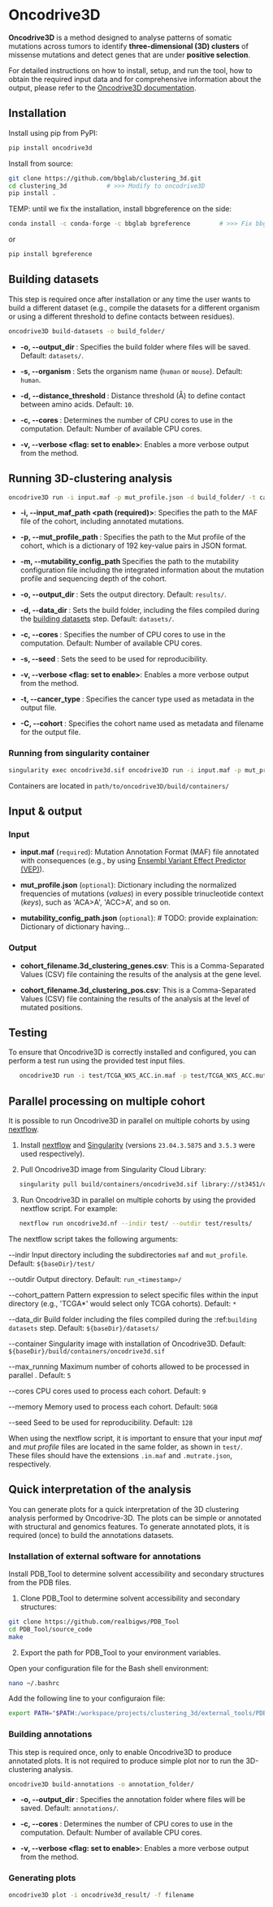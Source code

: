 # Oncodrive3D 

__Oncodrive3D__ is a method designed to analyse patterns of somatic mutations 
across tumors to identify __three-dimensional (3D) clusters__ of missense mutations 
and detect genes that are under __positive selection__.

For detailed instructions on how to install, setup, and run the tool, how to obtain the required input data and for comprehensive information about the output, please refer to the [Oncodrive3D documentation](https://readthedocs-toy.readthedocs.io/en/latest/).


## Installation

Install using pip from PyPI:

```bash
pip install oncodrive3d
```

Install from source:

```bash
git clone https://github.com/bbglab/clustering_3d.git
cd clustering_3d           # >>> Modify to oncodrive3D
pip install .
```

TEMP: until we fix the installation, install bbgreference on the side:  

```bash
conda install -c conda-forge -c bbglab bgreference        # >>> Fix bbgreference in requirements.txt
```

or 

```bash
pip install bgreference
```

## Building datasets

This step is required once after installation or any time the user wants to 
build a different dataset (e.g., compile the datasets for a different organism 
or using a different threshold to define contacts between residues). 

```bash
oncodrive3D build-datasets -o build_folder/
```

- **-o, --output_dir <path>**: Specifies the build folder where files will be saved. Default: `datasets/`.

- **-s, --organism <str>**: Sets the organism name (`human` or `mouse`). Default: `human`.

- **-d, --distance_threshold <int>**: Distance threshold (Å) to define contact between amino acids. Default: `10`.

- **-c, --cores <int>**: Determines the number of CPU cores to use in the computation. Default: Number of available CPU cores.

- **-v, --verbose <flag: set to enable>**: Enables a more verbose output from the method.


## Running 3D-clustering analysis

```bash
oncodrive3D run -i input.maf -p mut_profile.json -d build_folder/ -t cancer_type -C cohort_name
```

- **-i, --input_maf_path <path (required)>**: Specifies the path to the MAF file of the cohort, including annotated mutations.

- **-p, --mut_profile_path <path>**: Specifies the path to the Mut profile of the cohort, which is a dictionary of 192 key-value pairs in JSON format.

- **-m, --mutability_config_path <path>** Specifies the path to the mutability configuration file including the integrated information about the mutation profile and sequencing depth of the cohort.

- **-o, --output_dir <path>**: Sets the output directory. Default: `results/`.

- **-d, --data_dir <path>**: Sets the build folder, including the files compiled during the [building datasets](#building-datasets) step. Default: `datasets/`.

- **-c, --cores <int>**: Specifies the number of CPU cores to use in the computation. Default: Number of available CPU cores.

- **-s, --seed <int>**: Sets the seed to be used for reproducibility.

- **-v, --verbose <flag: set to enable>**: Enables a more verbose output from the method.

- **-t, --cancer_type <str>**: Specifies the cancer type used as metadata in the output file.

- **-C, --cohort <str>**: Specifies the cohort name used as metadata and filename for the output file.

### Running from singularity container

```bash
singularity exec oncodrive3d.sif oncodrive3D run -i input.maf -p mut_profile.json -d build_folder/ -t cancer_type -C cohort_name
```

Containers are located in `path/to/oncodrive3D/build/containers/` 

## Input & output

### Input

- **input.maf** (`required`): Mutation Annotation Format (MAF) file annotated with consequences (e.g., by using [Ensembl Variant Effect Predictor (VEP)](https://www.ensembl.org/info/docs/tools/vep/index.html)).

- **mut_profile.json** (`optional`): Dictionary including the normalized frequencies of mutations (*values*) in every possible trinucleotide context (*keys*), such as 'ACA>A', 'ACC>A', and so on.

- **mutability_config_path.json** (`optional`): # TODO: provide explaination: Dictionary of dictionary having...

### Output

- **cohort_filename.3d_clustering_genes.csv**: This is a Comma-Separated Values (CSV) file containing the results of the analysis at the gene level.
  
- **cohort_filename.3d_clustering_pos.csv**: This is a Comma-Separated Values (CSV) file containing the results of the analysis at the level of mutated positions.


## Testing

To ensure that Oncodrive3D is correctly installed and configured, you can 
perform a test run using the provided test input files. 

```bash
   oncodrive3D run -i test/TCGA_WXS_ACC.in.maf -p test/TCGA_WXS_ACC.mutrate.json -o test/results/
```

## Parallel processing on multiple cohort

It is possible to run Oncodrive3D in parallel on multiple cohorts by using [nextflow](https://www.nextflow.io/).

1. Install [nextflow](https://www.nextflow.io/docs/latest/getstarted.html) and [Singularity](https://www.nextflow.io/docs/latest/getstarted.html) (versions `23.04.3.5875` and `3.5.3` were used respectively).

2. Pull Oncodrive3D image from Singularity Cloud Library:

```bash
   singularity pull build/containers/oncodrive3d.sif library://st3451/oncodrive3d/oncodrive3d:0.0.0
```

3. Run Oncodrive3D in parallel on multiple cohorts by using the provided nextflow script. For example:

```bash
   nextflow run oncodrive3d.nf --indir test/ --outdir test/results/
```

The nextflow script takes the following arguments:

--indir <path>   Input directory including the subdirectories ``maf`` and ``mut_profile``. Default: ``${baseDir}/test/``

--outdir <path>   Output directory. Default: ``run_<timestamp>/``

--cohort_pattern <str>   Pattern expression to select specific files within the input directory (e.g., 'TCGA*' would select only TCGA cohorts). Default: ``*``

--data_dir <path>   Build folder including the files compiled during the :ref:`building datasets` step. Default: ``${baseDir}/datasets/``

--container <path>   Singularity image with installation of Oncodrive3D. Default: ``${baseDir}/build/containers/oncodrive3d.sif``

--max_running <int>   Maximum number of cohorts allowed to be processed in parallel . Default: ``5``

--cores <int>   CPU cores used to process each cohort. Default: ``9``

--memory <str>   Memory used to process each cohort. Default: ``50GB``

--seed <int>   Seed to be used for reproducibility. Default: ``128``

When using the nextflow script, it is important to ensure that your input 
*maf* and *mut profile* files are located in the same folder, as shown in 
``test/``. These files should have the extensions ``.in.maf`` 
and ``.mutrate.json``, respectively.


## Quick interpretation of the analysis

You can generate plots for a quick interpretation of the 3D clustering analysis 
performed by Oncodrive-3D. The plots can be simple or annotated with structural 
and genomics features. To generate annotated plots, it is required (once) to 
build the annotations datasets.

### Installation of external software for annotations

Install PDB_Tool to determine solvent accessibility and secondary structures 
from the PDB files.

1. Clone PDB_Tool to determine solvent accessibility and secondary structures:

```bash
git clone https://github.com/realbigws/PDB_Tool
cd PDB_Tool/source_code
make
```

2. Export the path for PDB_Tool to your environment variables.

Open your configuration file for the Bash shell environment:

```bash
nano ~/.bashrc
```

Add the following line to your configuraion file:

```bash
export PATH="$PATH:/workspace/projects/clustering_3d/external_tools/PDB_Tool"
```

### Building annotations

This step is required once, only to enable Oncodrive3D to produce annotated plots.
It is not required to produce simple plot nor to run the 3D-clustering analysis.

```bash
oncodrive3D build-annotations -o annotation_folder/
```

- **-o, --output_dir <path>**: Specifies the annotation folder where files will be saved. Default: `annotations/`.

- **-c, --cores <int>**: Determines the number of CPU cores to use in the computation. Default: Number of available CPU cores.

- **-v, --verbose <flag: set to enable>**: Enables a more verbose output from the method.


### Generating plots

```bash
oncodrive3D plot -i oncodrive3d_result/ -f filename
```
